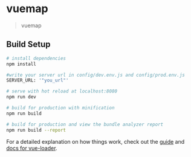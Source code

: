 # vuemap

> vuemap

## Build Setup

``` bash
# install dependencies
npm install

#write your server url in config/dev.env.js and config/prod.env.js
SERVER_URL: '"you_url"'

# serve with hot reload at localhost:8080
npm run dev

# build for production with minification
npm run build

# build for production and view the bundle analyzer report
npm run build --report
```

For a detailed explanation on how things work, check out the [guide](http://vuejs-templates.github.io/webpack/) and [docs for vue-loader](http://vuejs.github.io/vue-loader).
